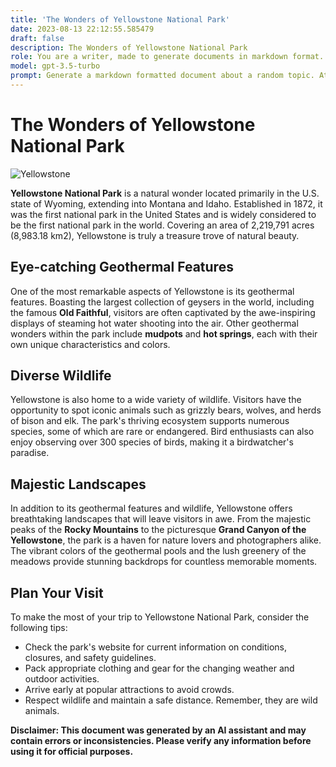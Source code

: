 ```yaml
---
title: 'The Wonders of Yellowstone National Park'
date: 2023-08-13 22:12:55.585479
draft: false
description: The Wonders of Yellowstone National Park
role: You are a writer, made to generate documents in markdown format. It is very important that all of the documents you generate are in valid markdown format.
model: gpt-3.5-turbo
prompt: Generate a markdown formatted document about a random topic. At the bottom, include a disclaimer explaining that the document was generated by you. The first line of the document should be the title. Make sure that the entire document is in proper markdown format, using a mix of various tags to make the document visually appealing.
---
```


# The Wonders of Yellowstone National Park

![Yellowstone](https://www.nps.gov/yell/planyourvisit/images/yell-south-entrance-thomasjn-2019_2.jpeg)

**Yellowstone National Park** is a natural wonder located primarily in the U.S. state of Wyoming, extending into Montana and Idaho. Established in 1872, it was the first national park in the United States and is widely considered to be the first national park in the world. Covering an area of 2,219,791 acres (8,983.18 km2), Yellowstone is truly a treasure trove of natural beauty.

## Eye-catching Geothermal Features

One of the most remarkable aspects of Yellowstone is its geothermal features. Boasting the largest collection of geysers in the world, including the famous **Old Faithful**, visitors are often captivated by the awe-inspiring displays of steaming hot water shooting into the air. Other geothermal wonders within the park include **mudpots** and **hot springs**, each with their own unique characteristics and colors.

## Diverse Wildlife

Yellowstone is also home to a wide variety of wildlife. Visitors have the opportunity to spot iconic animals such as grizzly bears, wolves, and herds of bison and elk. The park's thriving ecosystem supports numerous species, some of which are rare or endangered. Bird enthusiasts can also enjoy observing over 300 species of birds, making it a birdwatcher's paradise.

## Majestic Landscapes

In addition to its geothermal features and wildlife, Yellowstone offers breathtaking landscapes that will leave visitors in awe. From the majestic peaks of the **Rocky Mountains** to the picturesque **Grand Canyon of the Yellowstone**, the park is a haven for nature lovers and photographers alike. The vibrant colors of the geothermal pools and the lush greenery of the meadows provide stunning backdrops for countless memorable moments.

## Plan Your Visit

To make the most of your trip to Yellowstone National Park, consider the following tips:

- Check the park's website for current information on conditions, closures, and safety guidelines.
- Pack appropriate clothing and gear for the changing weather and outdoor activities.
- Arrive early at popular attractions to avoid crowds.
- Respect wildlife and maintain a safe distance. Remember, they are wild animals.

**Disclaimer: This document was generated by an AI assistant and may contain errors or inconsistencies. Please verify any information before using it for official purposes.**
